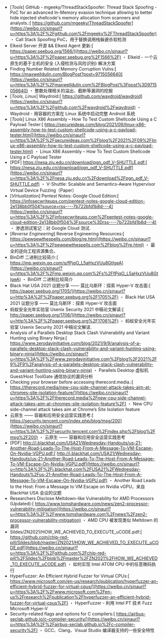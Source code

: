 * [*Tools*] GitHub - mgeeky/ThreadStackSpoofer: Thread Stack Spoofing - PoC for an advanced In-Memory evasion technique allowing to better hide injected shellcode's memory allocation from scanners and analysts.:[
  https://github.com/mgeeky/ThreadStackSpoofer](https://weibo.cn/sinaurl?u=https%3A%2F%2Fgithub.com%2Fmgeeky%2FThreadStackSpoofer)
  ・ Call Stack Spoofing PoC，用于替换调用栈躲避杀软检测
* Elkeid Server 开源 && Elkeid Agent 更新:[
  https://paper.seebug.org/1566/](https://weibo.cn/sinaurl?u=https%3A%2F%2Fpaper.seebug.org%2F1566%2F)
  ・ Elkeid - 一个云原生的基于主机的安全 (入侵检测与风险识别) 解决方案
* Finding Number Related Memory Corruption Vulns:[
  https://maxwelldulin.com/BlogPost?post=9715056640](https://weibo.cn/sinaurl?u=https%3A%2F%2Fmaxwelldulin.com%2FBlogPost%3Fpost%3D9715056640)
  ・ 整数处理相关的溢出、截断等漏洞的挖掘
* [*Tools, Linux*] Waydroid:[
  https://github.com/waydroid/waydroid](https://weibo.cn/sinaurl?u=https%3A%2F%2Fgithub.com%2Fwaydroid%2Fwaydroid)
  ・ Waydroid - 用容器的方案在 Linux 系统中启动完整 Android 系统
* [*Tools*] Linux X86 Assembly – How To Test Custom Shellcode Using a C Payload Tester:[
  https://secureideas.com/blog/2021/09/linux-x86-assembly-how-to-test-custom-shellcode-using-a-c-payload-tester.html](https://weibo.cn/sinaurl?u=https%3A%2F%2Fsecureideas.com%2Fblog%2F2021%2F09%2Flinux-x86-assembly-how-to-test-custom-shellcode-using-a-c-payload-tester.html)
  ・ Linux X86 Assembly – How To Test Custom Shellcode Using a C Payload Tester 
* [PDF] https://nesa.zju.edu.cn/download/pgn_pdf_V-SHUTTLE.pdf:[
  https://nesa.zju.edu.cn/download/pgn_pdf_V-SHUTTLE.pdf](https://weibo.cn/sinaurl?u=https%3A%2F%2Fnesa.zju.edu.cn%2Fdownload%2Fpgn_pdf_V-SHUTTLE.pdf)
  ・ V-Shuttle: Scalable and Semantics-Aware Hypervisor Virtual Device Fuzzing（Paper）
* [*Virtualization*] Pentest Notes: Google Cloud Edition:[
  https://infosecwriteups.com/pentest-notes-google-cloud-edition-2e138bb0f504?source=rss----7b722bfd1b8d---4](https://weibo.cn/sinaurl?u=https%3A%2F%2Finfosecwriteups.com%2Fpentest-notes-google-cloud-edition-2e138bb0f504%3Fsource%3Drss----7b722bfd1b8d---4)
  ・ 渗透测试笔记：对 Google Cloud 测试.
* [*Reverse Engineering*] Reverse Engineering Resources:[
  https://pewpewthespells.com/blog/re.html](https://weibo.cn/sinaurl?u=https%3A%2F%2Fpewpewthespells.com%2Fblog%2Fre.html)
  ・ 最全的逆向工程资源集合。
* BinDiff 二进制比较简介:[
  https://mp.weixin.qq.com/s/fPjqO_L5aHxzVUu8GtIgeA](https://weibo.cn/sinaurl?u=https%3A%2F%2Fmp.weixin.qq.com%2Fs%2FfPjqO_L5aHxzVUu8GtIgeA)
  ・ BinDiff 二进制比较简介
* Black Hat USA 2021 议题分享 —— 莫比乌斯环：探索 Hyper-V 攻击面:[
  http://paper.seebug.org/1705/](https://weibo.cn/sinaurl?u=http%3A%2F%2Fpaper.seebug.org%2F1705%2F)
  ・ Black Hat USA 2021 议题分享 —— 莫比乌斯环：探索 Hyper-V 攻击面
* 蚂蚁安全光年实验室 Usenix Security 2021 中稿论文解读:[
  http://paper.seebug.org/1706/](https://weibo.cn/sinaurl?u=http%3A%2F%2Fpaper.seebug.org%2F1706%2F)
  ・ 蚂蚁安全光年实验室 Usenix Security 2021 中稿论文解读.
* Analysis of a Parallels Desktop Stack Clash Vulnerability and Variant Hunting using Binary Ninja:[
  https://www.zerodayinitiative.com/blog/2021/9/9/analysis-of-a-parallels-desktop-stack-clash-vulnerability-and-variant-hunting-using-binary-ninja](https://weibo.cn/sinaurl?u=https%3A%2F%2Fwww.zerodayinitiative.com%2Fblog%2F2021%2F9%2F9%2Fanalysis-of-a-parallels-desktop-stack-clash-vulnerability-and-variant-hunting-using-binary-ninja)
  ・ Parallels Desktop 虚拟机 Guest/Host ToolGate 通信协议的漏洞分析
* Checking your browser before accessing therecord.media.:[
  https://therecord.media/new-cpu-side-channel-attack-takes-aim-at-chromes-site-isolation-feature/](https://weibo.cn/sinaurl?u=https%3A%2F%2Ftherecord.media%2Fnew-cpu-side-channel-attack-takes-aim-at-chromes-site-isolation-feature%2F)
  ・ New CPU side-channel attack takes aim at Chrome’s Site Isolation feature
* 云原生 —— 容器和应用安全运营实践思考:[
  https://security.tencent.com/index.php/blog/msg/200](https://weibo.cn/sinaurl?u=https%3A%2F%2Fsecurity.tencent.com%2Findex.php%2Fblog%2Fmsg%2F200)
  ・ 云原生 —— 容器和应用安全运营实践思考
* [PDF] http://i.blackhat.com/USA21/Wednesday-Handouts/us-21-Another-Road-Leads-To-The-Host-From-A-Message-To-VM-Escape-On-Nvidia-VGPU.pdf:[
  http://i.blackhat.com/USA21/Wednesday-Handouts/us-21-Another-Road-Leads-To-The-Host-From-A-Message-To-VM-Escape-On-Nvidia-VGPU.pdf](https://weibo.cn/sinaurl?u=http%3A%2F%2Fi.blackhat.com%2FUSA21%2FWednesday-Handouts%2Fus-21-Another-Road-Leads-To-The-Host-From-A-Message-To-VM-Escape-On-Nvidia-VGPU.pdf)
  ・ Another Road Leads to the Host: From a Message to VM Escape on Nvidia vGPU，来自 BlackHat USA 会议的议题
* Researchers Disclose Meltdown-like Vulnerability for AMD Processors (Updated):[
  https://www.tomshardware.com/news/zen2-processor-vulnerability-mitigation](https://weibo.cn/sinaurl?u=https%3A%2F%2Fwww.tomshardware.com%2Fnews%2Fzen2-processor-vulnerability-mitigation)
  ・ AMD CPU 被发现类似 Meltdown 的漏洞
* Sildes/ZN2021/HOW_WE_ACHIEVED_TO_EXECUTE_uCODE.pdf:[
  https://github.com/chip-red-pill/Sildes/blob/master/ZN2021/HOW_WE_ACHIEVED_TO_EXECUTE_uCODE.pdf](https://weibo.cn/sinaurl?u=https%3A%2F%2Fgithub.com%2Fchip-red-pill%2FSildes%2Fblob%2Fmaster%2FZN2021%2FHOW_WE_ACHIEVED_TO_EXECUTE_uCODE.pdf)
  ・ 如何实现 Intel ATOM CPU 中的任意微码执行
* HyperFuzzer: An Efficient Hybrid Fuzzer for Virtual CPUs:[
  https://www.microsoft.com/en-us/research/publication/hyperfuzzer-an-efficient-hybrid-fuzzer-for-virtual-cpus/](https://weibo.cn/sinaurl?u=https%3A%2F%2Fwww.microsoft.com%2Fen-us%2Fresearch%2Fpublication%2Fhyperfuzzer-an-efficient-hybrid-fuzzer-for-virtual-cpus%2F)
  ・ HyperFuzzer - 利用 Intel PT 技术 Fuzz Microsoft Hyper-V
* Security-related flags and options for C compilers:[
  https://airbus-seclab.github.io/c-compiler-security/](https://weibo.cn/sinaurl?u=https%3A%2F%2Fairbus-seclab.github.io%2Fc-compiler-security%2F)
  ・ GCC、Clang、Visual Studio 编译器支持的一些安全特性
